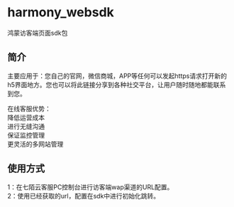 # harmony_websdk
鸿蒙访客端页面sdk包

## 简介
主要应用于：您自己的官网，微信商城，APP等任何可以发起https请求打开新的h5界面地方。您也可以将此链接分享到各种社交平台，让用户随时随地都能联系到您。

在线客服优势：  
降低运营成本  
进行无缝沟通  
保证监控管理  
更灵活的多网站管理

## 使用方式
1：在七陌云客服PC控制台进行访客端wap渠道的URL配置。  
2：使用已经获取的url，配置在sdk中进行初始化跳转。

